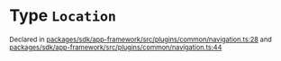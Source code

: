 # Type `Location`
<sub>Declared in [packages/sdk/app-framework/src/plugins/common/navigation.ts:28](https://github.com/dxos/dxos/blob/c996a34fe/packages/sdk/app-framework/src/plugins/common/navigation.ts#L28) and [packages/sdk/app-framework/src/plugins/common/navigation.ts:44](https://github.com/dxos/dxos/blob/c996a34fe/packages/sdk/app-framework/src/plugins/common/navigation.ts#L44)</sub>






